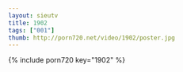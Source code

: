 ```yaml
--- 
layout: sieutv
title: 1902
tags: ["001"]
thumb: http://porn720.net/video/1902/poster.jpg
---
```

{% include porn720 key="1902" %} 
